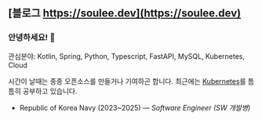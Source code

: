 ## [블로그 https://soulee.dev](https://soulee.dev)

### 안녕하세요! 👋

관심분야: Kotlin, Spring, Python, Typescript, FastAPI, MySQL, Kubernetes, Cloud

시간이 날때는 종종 오픈소스를 만들거나 기여하곤 합니다.
최근에는 [Kubernetes](https://github.com/soulee-dev/k8s)를 틈틈히 공부하고 있습니다.

- Republic of Korea Navy (2023~2025) — *Software Engineer (SW 개발병)*
